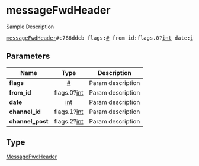 # messageFwdHeader

Sample Description

<pre>
<a href="../constructor/messageFwdHeader.md">messageFwdHeader</a>#c786ddcb flags:<a href="../type/#.md">#</a> from_id:flags.0?<a href="../type/int.md">int</a> date:<a href="../type/int.md">int</a> channel_id:flags.1?<a href="../type/int.md">int</a> channel_post:flags.2?<a href="../type/int.md">int</a> = <a href="../type/MessageFwdHeader.md">MessageFwdHeader</a>;</pre>
## Parameters

| Name | Type | Description |
|------|:----:|-------------|
| **flags** | <a href="../type/#.md">#</a> | Param description |
| **from_id** | flags.0?<a href="../type/int.md">int</a> | Param description |
| **date** | <a href="../type/int.md">int</a> | Param description |
| **channel_id** | flags.1?<a href="../type/int.md">int</a> | Param description |
| **channel_post** | flags.2?<a href="../type/int.md">int</a> | Param description |

## Type

<a href="../type/MessageFwdHeader.md">MessageFwdHeader</a>
